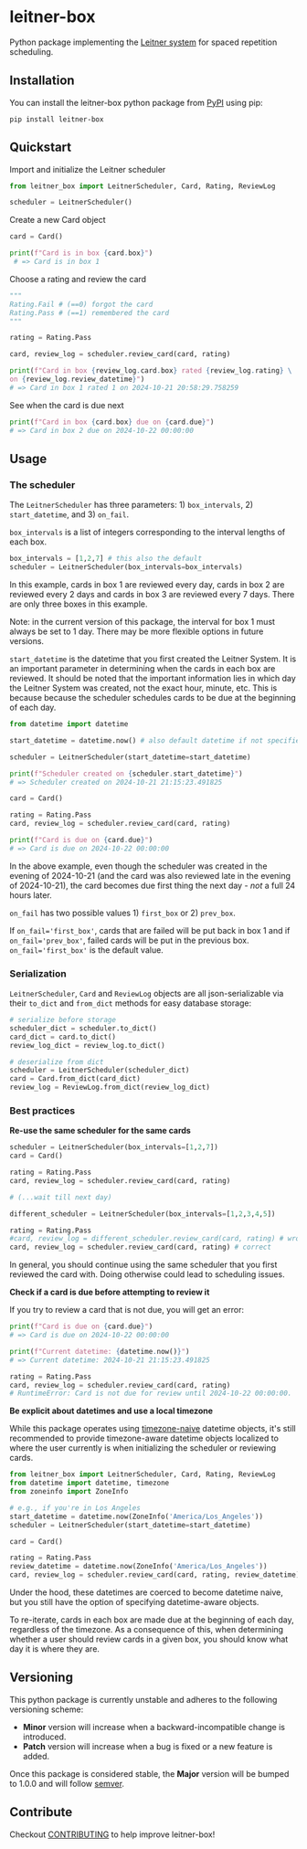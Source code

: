 # leitner-box

Python package implementing the [Leitner system](https://en.wikipedia.org/wiki/Leitner_system) for spaced repetition scheduling.

## Installation

You can install the leitner-box python package from [PyPI](https://pypi.org/project/leitner-box/) using pip:
```
pip install leitner-box
```

## Quickstart

Import and initialize the Leitner scheduler

```python
from leitner_box import LeitnerScheduler, Card, Rating, ReviewLog

scheduler = LeitnerScheduler()
```

Create a new Card object

```python
card = Card()

print(f"Card is in box {card.box}")
 # => Card is in box 1
```

Choose a rating and review the card

```python
"""
Rating.Fail # (==0) forgot the card
Rating.Pass # (==1) remembered the card
"""

rating = Rating.Pass

card, review_log = scheduler.review_card(card, rating)

print(f"Card in box {review_log.card.box} rated {review_log.rating} \
on {review_log.review_datetime}")
# => Card in box 1 rated 1 on 2024-10-21 20:58:29.758259
```

See when the card is due next

```python
print(f"Card in box {card.box} due on {card.due}")
# => Card in box 2 due on 2024-10-22 00:00:00
```

## Usage

### The scheduler

The `LeitnerScheduler` has three parameters: 1) `box_intervals`, 2) `start_datetime`, and 3) `on_fail`.

`box_intervals` is a list of integers corresponding to the interval lengths of each box. 

```python
box_intervals = [1,2,7] # this also the default
scheduler = LeitnerScheduler(box_intervals=box_intervals)
```

In this example, cards in box 1 are reviewed every day, cards in box 2 are reviewed every 2 days and cards in box 3 are reviewed every 7 days. There are only three boxes in this example.

Note: in the current version of this package, the interval for box 1 must always be set to 1 day. There may be more flexible options in future versions.

`start_datetime` is the datetime that you first created the Leitner System. It is an important parameter in determining when the cards in each box are reviewed. It should be noted that the important information lies in which day the Leitner System was created, not the exact hour, minute, etc. This is because because the scheduler schedules cards to be due at the beginning of each day.

```python
from datetime import datetime

start_datetime = datetime.now() # also default datetime if not specified

scheduler = LeitnerScheduler(start_datetime=start_datetime)

print(f"Scheduler created on {scheduler.start_datetime}")
# => Scheduler created on 2024-10-21 21:15:23.491825

card = Card()

rating = Rating.Pass
card, review_log = scheduler.review_card(card, rating)

print(f"Card is due on {card.due}")
# => Card is due on 2024-10-22 00:00:00
```

In the above example, even though the scheduler was created in the evening of 2024-10-21 (and the card was also reviewed late in the evening of 2024-10-21), the card becomes due first thing the next day - *not* a full 24 hours later.

`on_fail` has two possible values 1) `first_box` or 2) `prev_box`.

If `on_fail='first_box'`, cards that are failed will be put back in box 1 and if `on_fail='prev_box'`, failed cards will be put in the previous box. `on_fail='first_box'` is the default value.

### Serialization

`LeitnerScheduler`, `Card` and `ReviewLog` objects are all json-serializable via their `to_dict` and `from_dict` methods for easy database storage:

```python
# serialize before storage
scheduler_dict = scheduler.to_dict()
card_dict = card.to_dict()
review_log_dict = review_log.to_dict()

# deserialize from dict
scheduler = LeitnerScheduler(scheduler_dict)
card = Card.from_dict(card_dict)
review_log = ReviewLog.from_dict(review_log_dict)
```

### Best practices

**Re-use the same scheduler for the same cards**

```python
scheduler = LeitnerScheduler(box_intervals=[1,2,7])
card = Card()

rating = Rating.Pass
card, review_log = scheduler.review_card(card, rating)

# (...wait till next day)

different_scheduler = LeitnerScheduler(box_intervals=[1,2,3,4,5])

rating = Rating.Pass
#card, review_log = different_scheduler.review_card(card, rating) # wrong
card, review_log = scheduler.review_card(card, rating) # correct
```

In general, you should continue using the same scheduler that you first reviewed the card with. Doing otherwise could lead to scheduling issues.

**Check if a card is due before attempting to review it**

If you try to review a card that is not due, you will get an error:
```python
print(f"Card is due on {card.due}")
# => Card is due on 2024-10-22 00:00:00

print(f"Current datetime: {datetime.now()}")
# => Current datetime: 2024-10-21 21:15:23.491825

rating = Rating.Pass
card, review_log = scheduler.review_card(card, rating)
# RuntimeError: Card is not due for review until 2024-10-22 00:00:00.
```

**Be explicit about datetimes and use a local timezone**

While this package operates using [timezone-naive](https://docs.python.org/3/library/datetime.html#aware-and-naive-objects) datetime objects, it's still recommended to provide timezone-aware datetime objects localized to where the user currently is when initializing the scheduler or reviewing cards.

```python
from leitner_box import LeitnerScheduler, Card, Rating, ReviewLog
from datetime import datetime, timezone
from zoneinfo import ZoneInfo

# e.g., if you're in Los Angeles
start_datetime = datetime.now(ZoneInfo('America/Los_Angeles'))
scheduler = LeitnerScheduler(start_datetime=start_datetime)

card = Card()

rating = Rating.Pass
review_datetime = datetime.now(ZoneInfo('America/Los_Angeles'))
card, review_log = scheduler.review_card(card, rating, review_datetime)
```

Under the hood, these datetimes are coerced to become datetime naive, but you still have the option of specifying datetime-aware objects.

To re-iterate, cards in each box are made due at the beginning of each day, regardless of the timezone. As a consequence of this, when determining whether a user should review cards in a given box, you should know what day it is where they are.

## Versioning

This python package is currently unstable and adheres to the following versioning scheme:

- **Minor** version will increase when a backward-incompatible change is introduced.
- **Patch** version will increase when a bug is fixed or a new feature is added.

Once this package is considered stable, the **Major** version will be bumped to 1.0.0 and will follow [semver](https://semver.org/).

## Contribute

Checkout [CONTRIBUTING](https://github.com/open-spaced-repetition/leitner-box/blob/main/CONTRIBUTING.md) to help improve leitner-box!